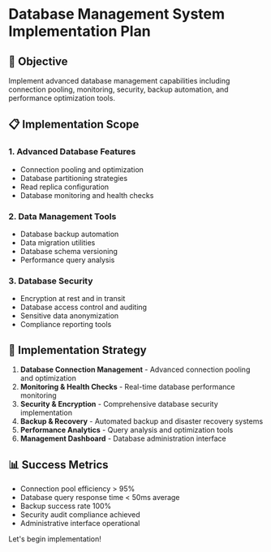 # Database Management System Implementation Plan

## 🎯 Objective

Implement advanced database management capabilities including connection pooling, monitoring, security, backup automation, and performance optimization tools.

## 📋 Implementation Scope

### 1. Advanced Database Features

- Connection pooling and optimization
- Database partitioning strategies
- Read replica configuration
- Database monitoring and health checks

### 2. Data Management Tools

- Database backup automation
- Data migration utilities
- Database schema versioning
- Performance query analysis

### 3. Database Security

- Encryption at rest and in transit
- Database access control and auditing
- Sensitive data anonymization
- Compliance reporting tools

## 🚀 Implementation Strategy

1. **Database Connection Management** - Advanced connection pooling and optimization
2. **Monitoring & Health Checks** - Real-time database performance monitoring
3. **Security & Encryption** - Comprehensive database security implementation
4. **Backup & Recovery** - Automated backup and disaster recovery systems
5. **Performance Analytics** - Query analysis and optimization tools
6. **Management Dashboard** - Database administration interface

## 📊 Success Metrics

- Connection pool efficiency > 95%
- Database query response time < 50ms average
- Backup success rate 100%
- Security audit compliance achieved
- Administrative interface operational

Let's begin implementation!
